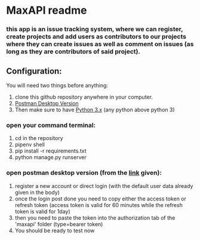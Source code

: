 # MaxAPI readme

### this app is an issue tracking system, where we can register, create projects and add users as contributors to our projects where they can create issues as well as comment on issues (as long as they are contributors of said project).


## Configuration:

You will need two things before anything:
1. clone this github repository anywhere in your computer.
1. [Postman Desktop Version](https://www.postman.com/downloads/)
1. Then make sure to have [Python 3.x](https://www.python.org/downloads/) (any python above python 3)

### open your command terminal:

1. cd in the repository
1. pipenv shell
1. pip install -r requirements.txt 
1. python manage.py runserver

### open postman desktop version (from the [link](https://app.getpostman.com/join-team?invite_code=744e91417ef59c738b2cfa3892c7ffab&target_code=c7098eac84cd4a3ec8e2bccceeceeffa) given):
1. register a new account or direct login (with the default user data already given in the body)
1. once the login post done you need to copy either the access token or refresh token (access token is valid for 60 minutes while the refresh token is valid for 1day)
1. then you need to paste the token into the authorization tab of the 'maxapi' folder (type=bearer token)
1. You should be ready to test now